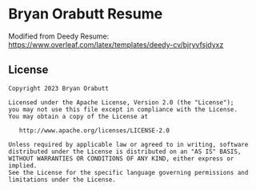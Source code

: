Bryan Orabutt Resume
=========================
Modified from Deedy Resume: https://www.overleaf.com/latex/templates/deedy-cv/bjryvfsjdyxz

## License
    Copyright 2023 Bryan Orabutt

    Licensed under the Apache License, Version 2.0 (the "License");
    you may not use this file except in compliance with the License.
    You may obtain a copy of the License at

       http://www.apache.org/licenses/LICENSE-2.0

    Unless required by applicable law or agreed to in writing, software
    distributed under the License is distributed on an "AS IS" BASIS,
    WITHOUT WARRANTIES OR CONDITIONS OF ANY KIND, either express or implied.
    See the License for the specific language governing permissions and
    limitations under the License.
